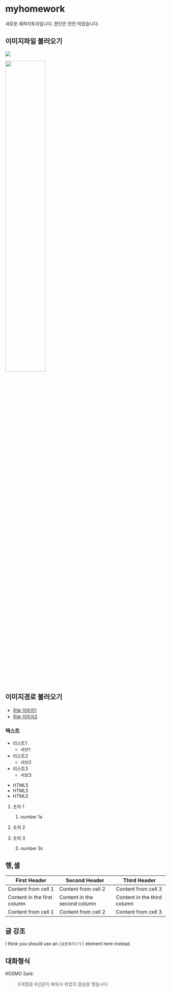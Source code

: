 # myhomework

새로운 레퍼지토리입니다.
문단은 한칸 띄었습니다.


## 이미지파일 불러오기


![](https://cafeptthumb-phinf.pstatic.net/MjAxOTExMDhfMjkw/MDAxNTczMTczNzc4OTMw.jCjEleXMLg0fSQYNlPP3GinTLCW_UOxh4070aLol4l0g.XQwKqXsKD5z-C9t7seTROk6tZrxqs6CwA_R3yrAa3sgg.JPEG/externalFile.jpg?type=w800)





<img src = "https://cafeptthumb-phinf.pstatic.net/MjAxOTExMDhfMjkw/MDAxNTczMTczNzc4OTMw.jCjEleXMLg0fSQYNlPP3GinTLCW_UOxh4070aLol4l0g.XQwKqXsKD5z-C9t7seTROk6tZrxqs6CwA_R3yrAa3sgg.JPEG/externalFile.jpg?type=w800"
width = "50%">





## 이미지경로 불러오기
- [하늘 이미지1](./secondfile.md)
- [하늘 이미지2](secondfile.md)


### 텍스트

  - 리스트1
     - 서브1
  - 리스트2
     - 서브2
  - 리스트3
     - 서브3

<ul>
    <li> HTML5 </li> 
    <li> HTML5 </li> 
    <li> HTML5 </li> 
</ul>


1. 숫자 1 
      1. number 1a

2. 숫자 2
3. 숫자 3
     
     3. number 3c


## 행,셀

First Header | Second Header | Third Header
------------ | ------------- | -------------
Content from cell 1 | Content from cell 2 | Content from cell 3
Content in the first column | Content in the second column | Content in the third column
Content from cell 1 | Content from cell 2 | Content from cell 3

## 글 강조

I think you should use an
`[강조하기(?)]` element here instead.

## 대화형식

KOSMO Said:

> 6개월을 6년같이 배워서
> 취업의 결실을 맺읍시다.





